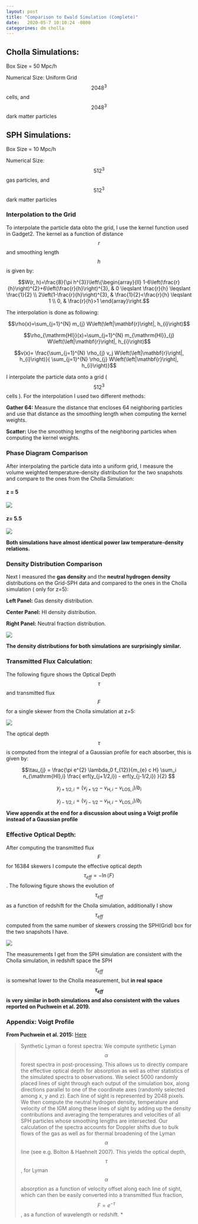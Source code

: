 ```yaml
---
layout: post
title: "Comparison to Ewald Simulation (Complete)"
date:   2020-05-7 10:10:24 -0800
categorines: dm cholla
---
```


## Cholla Simulations:

Box Size = 50 Mpc/h

Numerical Size:  Uniform Grid $$2048^3$$ cells,  and $$2048^3$$ dark matter particles


## SPH Simulations:

Box Size = 10 Mpc/h

Numerical Size:  $$512^3$$ gas particles,  and $$512^3$$ dark matter particles


### Interpolation to the Grid


To interpolate the particle data obto the grid, I use the kernel function used in Gadget2. The kernel as a function of distance $$r$$ and smoothing length $$h$$ is given by:

$$W(r, h)=\frac{8}{\pi h^{3}}\left\{\begin{array}{ll}
1-6\left(\frac{r}{h}\right)^{2}+6\left(\frac{r}{h}\right)^{3}, & 0 \leqslant \frac{r}{h} \leqslant \frac{1}{2} \\
2\left(1-\frac{r}{h}\right)^{3}, & \frac{1}{2}<\frac{r}{h} \leqslant 1 \\
0, & \frac{r}{h}>1
\end{array}\right.$$ 

The interpolation is done as following:

$$\rho(x)=\sum_{j=1}^{N} m_{j} W\left(\left|\mathbf{r}\right|, h_{i}\right)$$

$$\rho_{\mathrm{HI}}(x)=\sum_{j=1}^{N} m_{\mathrm{HI}}_{j} W\left(\left|\mathbf{r}\right|, h_{i}\right)$$

$$v(x)= \frac{\sum_{j=1}^{N} \rho_{j} v_j W\left(\left|\mathbf{r}\right|, h_{i}\right)}{ \sum_{j=1}^{N} \rho_{j} W\left(\left|\mathbf{r}\right|, h_{i}\right)}$$


I interpolate the particle data onto a grid ( $$512^3$$ cells ). For the interpolation I used two different methods:

**Gather 64:** Measure the distance that encloses 64 neighboring particles and use that distance as the smoothing length when computing the kernel weights.

**Scatter:** Use the smoothing lengths of the neighboring particles when computing the kernel weights. 



### Phase Diagram Comparison

After interpolating the particle data into a uniform grid, I measure the volume weighted temperature-density distribution for the two snapshots and compare to the ones from the Cholla Simulation:

#### z = 5
<img src="{{ site.url }}assets/images/phase_diagram_sph_grid_z5.png"> 


#### z= 5.5
<img src="{{ site.url }}assets/images/phase_diagram_sph_grid_z5.5.png">

**Both simulations have almost identical power law temperature-density relations.**


### Density Distribution Comparison

Next I measured the **gas density** and the **neutral hydrogen density** distributions on the Grid-SPH data and compared to the ones in the Cholla simulation ( only for z=5):

**Left Panel:** Gas density distribution.

**Center Panel:** HI density distribution.

**Right Panel:** Neutral fraction distribution.

<img src="{{ site.url }}assets/images/density_distribution_new.png"> 


**The density distributions for both simulations are surprisingly similar.** 


### Transmitted Flux Calculation:


The following figure shows the Optical Depth $$\tau$$  and transmitted flux $$F$$  for a single skewer from the Cholla simulation at z=5:

<img src="{{ site.url }}assets/images/transmited_flux_pchw18_z=5.png"> 

The optical depth $$\tau$$ is computed from the integral of a Gaussian profile for each absorber, this is given by:



$$\tau_{j} = \frac{\pi e^{2} \lambda_0 f_{12}}{m_{e}  c H} \sum_i  n_{\mathrm{HI},i} \frac{ erf(y_{j+1/2,i})  - erf(y_{j-1/2,i}) }{2} $$

$$y_{j+1/2,i} = ( v_{j+1/2} - v_{\mathrm{H},i} - v_{\mathrm{LOS},i} )/b_i$$

$$y_{j-1/2,i} = ( v_{j-1/2} - v_{\mathrm{H},i} - v_{\mathrm{LOS},i} )/b_i$$


**View appendix at the end for a discussion about using a Voigt profile instead of a Gaussian profile**

### Effective Optical Depth:


After computing the transmitted flux $$F$$ for 16384 skewers I compute the effective optical depth $$\tau_{eff} = - \mathrm{ln}\, \langle F \rangle$$. The following figure shows the evolution of $$\tau_{eff}$$ as a function of redshift for the Cholla simulation, additionally I show $$\tau_{eff}$$ computed from the same number of skewers crossing the SPH(Grid) box for the two snapshots I have.


<img src="{{ site.url }}assets/images/optical_depth_uvb_log_space_new.png">

The measurements I get from the SPH simulation are consistent with the Cholla simulation, in redshift space the SPH $$\tau_{eff}$$ is somewhat lower to the Cholla measurement, but **in real space $$\tau_{eff}$$ is very similar in both simulations and also consistent with the values reported on Puchwein et al. 2019.** 
   
   
   
### Appendix: Voigt Profile


**From Puchwein et al. 2015:** [Here](https://ui.adsabs.harvard.edu/abs/2015MNRAS.450.4081P/abstract)

>Synthetic Lyman α forest spectra:
We compute synthetic Lyman $$\alpha$$ forest spectra in post-processing.
This allows us to directly compare the effective optical depth for
absorption as well as other statistics of the simulated spectra to
observations. We select 5000 randomly placed lines of sight through
each output of the simulation box, along directions parallel to one
of the coordinate axes (randomly selected among x, y and z). Each
line of sight is represented by 2048 pixels. We then compute the
neutral hydrogen density, temperature and velocity of the IGM along
these lines of sight by adding up the density contributions and
averaging the temperatures and velocities of all SPH particles whose
smoothing lengths are intersected. Our calculation of the spectra
accounts for Doppler shifts due to bulk flows of the gas as well
as for thermal broadening of the Lyman $$\alpha$$ line (see e.g. Bolton
& Haehnelt 2007). This yields the optical depth, $$\tau$$ , for Lyman $$\alpha$$
absorption as a function of velocity offset along each line of sight,
which can then be easily converted into a transmitted flux fraction,
$$F = e^{ −τ}$$ , as a function of wavelength or redshift. *



